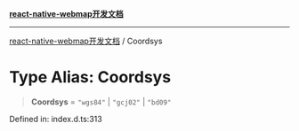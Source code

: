 [**react-native-webmap开发文档**](../README.md)

***

[react-native-webmap开发文档](../globals.md) / Coordsys

# Type Alias: Coordsys

> **Coordsys** = `"wgs84"` \| `"gcj02"` \| `"bd09"`

Defined in: index.d.ts:313
